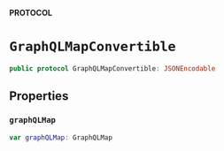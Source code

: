 **PROTOCOL**

# `GraphQLMapConvertible`

```swift
public protocol GraphQLMapConvertible: JSONEncodable
```

## Properties
### `graphQLMap`

```swift
var graphQLMap: GraphQLMap
```
